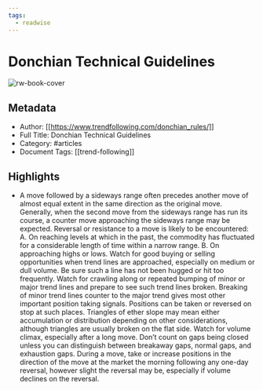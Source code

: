 ```yaml
---
tags:
  - readwise
---
```


# Donchian Technical Guidelines

![rw-book-cover](https://readwise-assets.s3.amazonaws.com/static/images/default-book-icon-1.a08c56e2fedd.png)

## Metadata
- Author: [[https://www.trendfollowing.com/donchian_rules/]]
- Full Title: Donchian Technical Guidelines
- Category: #articles
- Document Tags: [[trend-following]]

## Highlights
- A move followed by a sideways range often precedes another move of almost equal extent in the same direction as the original move. Generally, when the second move from the sideways range has run its course, a counter move approaching the sideways range may be expected.
  Reversal or resistance to a move is likely to be encountered:
  A. On reaching levels at which in the past, the commodity has fluctuated for a considerable length of time within a narrow range.
  B. On approaching highs or lows.
  Watch for good buying or selling opportunities when trend lines are approached, especially on medium or dull volume. Be sure such a line has not been hugged or hit too frequently.
  Watch for crawling along or repeated bumping of minor or major trend lines and prepare to see such trend lines broken.
  Breaking of minor trend lines counter to the major trend gives most other important position taking signals. Positions can be taken or reversed on stop at such places.
  Triangles of ether slope may mean either accumulation or distribution depending on other considerations, although triangles are usually broken on the flat side.
  Watch for volume climax, especially after a long move.
  Don’t count on gaps being closed unless you can distinguish between breakaway gaps, normal gaps, and exhaustion gaps.
  During a move, take or increase positions in the direction of the move at the market the morning following any one-day reversal, however slight the reversal may be, especially if volume declines on the reversal.

